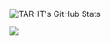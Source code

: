 ![TAR-IT's GitHub Stats](https://github-readme-stats.vercel.app/api?username=TAR-IT&theme=transparent&show_icons=true&text_color=484f58)

[![](https://visitcount.itsvg.in/api?id=TAR-IT&label=Profile%20Views&color=1&pretty=false)](https://visitcount.itsvg.in)

